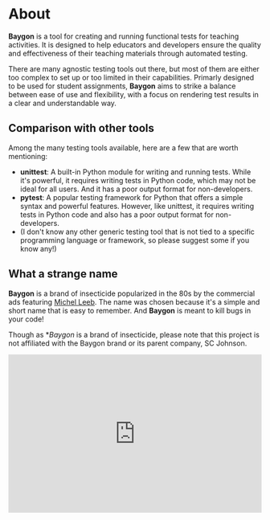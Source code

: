 # About

**Baygon** is a tool for creating and running functional tests for teaching activities. It is designed to help educators and developers ensure the quality and effectiveness of their teaching materials through automated testing.

There are many agnostic testing tools out there, but most of them are either too complex to set up or too limited in their capabilities. Primarly designed to be used for student assignments, **Baygon** aims to strike a balance between ease of use and flexibility, with a focus on rendering test results in a clear and understandable way.

## Comparison with other tools

Among the many testing tools available, here are a few that are worth mentioning:

- **unittest**: A built-in Python module for writing and running tests. While it's powerful, it requires writing tests in Python code, which may not be ideal for all users. And it has a poor output format for non-developers.
- **pytest**: A popular testing framework for Python that offers a simple syntax and powerful features. However, like unittest, it requires writing tests in Python code and also has a poor output format for non-developers.
- (I don't know any other generic testing tool that is not tied to a specific programming language or framework, so please suggest some if you know any!)

## What a strange name

**Baygon** is a brand of insecticide popularized in the 80s by the commercial ads featuring [Michel Leeb](https://fr.wikipedia.org/wiki/Michel_Leeb). The name was chosen because it's a simple and short name that is easy to remember. And **Baygon** is meant to kill bugs in your code!

Though as **Baygon* is a brand of insecticide, please note that this project is not affiliated with the Baygon brand or its parent company, SC Johnson.

<iframe width="100%" height="315" src="https://www.youtube.com/embed/JUrvsrOlao4?si=jwi0qxJYlcd259Ia" title="YouTube video player" frameborder="0" allow="accelerometer; autoplay; clipboard-write; encrypted-media; gyroscope; picture-in-picture; web-share" referrerpolicy="strict-origin-when-cross-origin" allowfullscreen></iframe>
